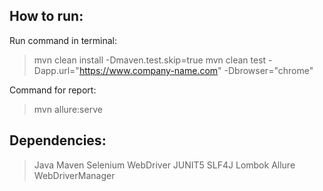 ## How to run:
Run command in terminal: 

> mvn clean install -Dmaven.test.skip=true
> mvn clean test -Dapp.url="https://www.company-name.com" -Dbrowser="chrome"

Command for report: 

>mvn allure:serve

## Dependencies:
> Java
> Maven
> Selenium WebDriver
> JUNIT5
> SLF4J
> Lombok
> Allure
> WebDriverManager
